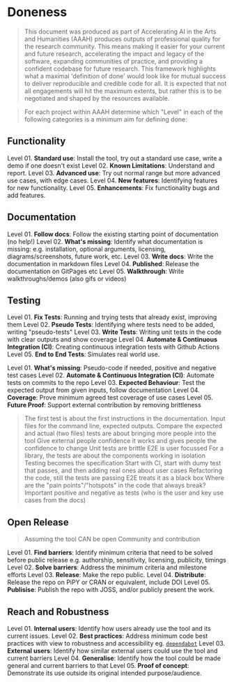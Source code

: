 # Doneness

> This document was produced as part of Accelerating AI in the Arts and Humanities (AAAH) produces outputs of professional quality for the research community. 
> This means making it easier for your current and future research, accelerating the impact and legacy of the software, expanding communities of practice, and providing a confident codebase for future research. 
> This framework highlights what a maximal 'definition of done' would look like for mutual success to deliver reproducible and credible code for all. 
> It is expected that not all engagements will hit the maximum extents, but rather this is to be negotiated and shaped by the resources available.

>For each project within AAAH determine which "Level" in each of the following categories is a minimum aim for defining done:


## Functionality

Level 01. **Standard use**: Install the tool, try out a standard use case, write a demo if one doesn't exist
Level 02. **Known Limitations**: Understand and report. 
Level 03. **Advanced use**: Try out normal range but more advanced use cases, with edge cases. 
Level 04. **New features**: Identifying features for new functionality.
Level 05. **Enhancements**: Fix functionality bugs and add features.



## Documentation

Level 01. **Follow docs**: Follow the existing starting point of documentation (no help!)
Level 02. **What's missing**: Identify what documentation is missing: e.g. installation, optional arguments, licensing, diagrams/screenshots, future work, etc. 
Level 03. **Write docs**: Write the documentation in markdown files
Level 04. **Published**: Release the documentation on GitPages etc
Level 05. **Walkthrough**: Write walkthroughs/demos (also gifs or videos)

## Testing

Level 01. **Fix Tests**: Running and trying tests that already exist, improving them
Level 02. **Pseudo Tests**: Identifying where tests need to be added, writing "pseudo-tests"
Level 03. **Write Tests**: Writing unit tests in the code with clear outputs and show coverage
Level 04. **Automate & Continuous Integration (CI)**:  Creating continuous integration tests with Github Actions
Level 05. **End to End Tests**: Simulates real world use.

Level 01. **What's missing**: Pseudo-code if needed, positive and negative test cases
Level 02. **Automate & Continuous Integration (CI)**: Automate tests on commits to the repo
Level 03. **Expected Behaviour**: Test the expected output from given inputs, follow documentation
Level 04. **Coverage**: Prove minimum agreed test coverage of use cases
Level 05. **Future Proof**: Support external contribution by removing brittleness

 
> The first test is about the first instructions in the documentation. 
> Input files for the command line, expected outputs. Compare the expected and actual (two files)
> tests are about bringing more people into the tool
> Give external people confidence it works and gives people the confidence to change
> Unit tests are brittle
> E2E is user focussed
> For a library, the tests are about the components working in isolation
> Testing becomes the specification
> Start with CI, start with dumy test that passes, and then adding real ones about user cases
> Refactoring the code, still the tests are passing
> E2E treats it as a black box
> Where are the "pain points"/"hotspots" in the code that always break?
> Important positive and negative as tests (who is the user and key use cases from the docs)


## Open Release
> Assuming the tool CAN be open
> Community and contribution

Level 01. **Find barriers**: Identify minimum criteria that need to be solved before public release e.g. authorship, sensitivity, licensing, publicity, timings
Level 02. **Solve barriers**: Address the minimum criteria and milestone efforts
Level 03. **Release**: Make the repo public.
Level 04. **Distribute**: Release the repo on PiPY or CRAN or equivalent, include DOI
Level 05. **Publisise**: Publish the repo with JOSS, and/or publicly present the work. 

## Reach and Robustness

Level 01. **Internal users**: Identify how users already use the tool and its current issues.
Level 02. **Best practices**: Address minimum code best practices with view to robustness and accessibility eg. [`dependabot`](https://github.com/dependabot/dependabot-core)
Level 03. **External users**: Identify how similar external users could use the tool and current barriers
Level 04. **Generalise**: Identify how the tool could be made general and current barriers to that
Level 05. **Proof of concept**: Demonstrate its use outside its original intended purpose/audience. 

